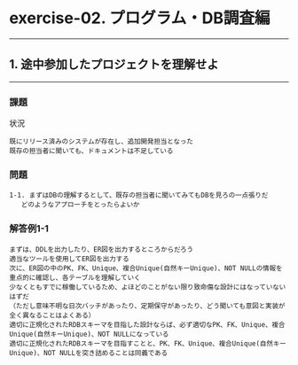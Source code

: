 # exercise-02. プログラム・DB調査編
________________________________________
## 1. 途中参加したプロジェクトを理解せよ
________________________________________
### 課題

状況

```text
既にリリース済みのシステムが存在し、追加開発担当となった
既存の担当者に聞いても、ドキュメントは不足している
```

### 問題

```text
1-1. まずはDBの理解するとして、既存の担当者に聞いてみてもDBを見ろの一点張りだ
   どのようなアプローチをとったらよいか
```

### 解答例1-1

```text
まずは、DDLを出力したり、ER図を出力するところからだろう
適当なツールを使用してER図を出力する
次に、ER図の中のPK、FK、Unique、複合Unique(自然キーUnique)、NOT NULLの情報を重点的に確認し、各テーブルを理解していく
少なくともすでに稼働しているため、よほどのことがない限り致命傷な設計にはなっていないはずだ
（ただし意味不明な日次バッチがあったり、定期保守があったり、どう聞いても意図と実装が全く異なることはよくある）
適切に正規化されたRDBスキーマを目指した設計ならば、必ず適切なPK、FK、Unique、複合Unique(自然キーUnique)、NOT NULLになっている
適切に正規化されたRDBスキーマを目指すことと、PK、FK、Unique、複合Unique(自然キーUnique)、NOT NULLを突き詰めることは同義である
```